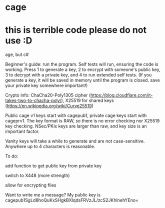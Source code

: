 # cage

# this is terrible code please do not use :D
age, but c#


Beginner's guide: run the program. Self tests will run, ensuring the code is working. Press 1 to generate a key, 2 to encrypt with someone's public key, 3 to decrypt with a private key, and 4 to run extended self tests. (If you generate a key, it will be saved in memory until the program is closed. save your private key somewhere important!)

Crypto info: ChaCha20-Poly1305 cipher (https://blog.cloudflare.com/it-takes-two-to-chacha-poly/), X25519 for shared keys (https://en.wikipedia.org/wiki/Curve25519)


Public cage v1 keys start with cagepub1, private cage keys start with cageprv1. The key format is RAW, so there is no error checking nor X25519 key checking. NSec/PKix keys are larger than raw, and key size is an important factor. 

Vanity keys will take a while to generate and are not case-sensitive. Anywhere up to 4 characters is reasonable. 

To do: 

add function to get public key from private key

switch to X448 (more strength)

allow for encrypting files 

Want to write me a message? My public key is cagepub1SgLd8hoQuKxSHgkBXlqdsFRVzJL/zcS2JKhlnehYEno=
